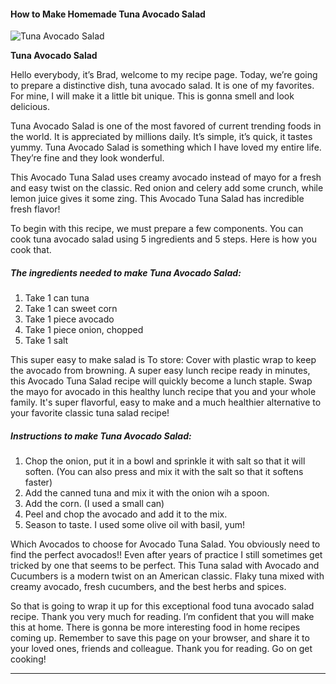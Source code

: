             

#### How to Make Homemade Tuna Avocado Salad

![Tuna Avocado Salad](https://img-global.cpcdn.com/recipes/4773197146226688/751x532cq70/tuna-avocado-salad-recipe-main-photo.jpg)

**Tuna Avocado Salad**

Hello everybody, it’s Brad, welcome to my recipe page. Today, we’re going to prepare a distinctive dish, tuna avocado salad. It is one of my favorites. For mine, I will make it a little bit unique. This is gonna smell and look delicious.

Tuna Avocado Salad is one of the most favored of current trending foods in the world. It is appreciated by millions daily. It’s simple, it’s quick, it tastes yummy. Tuna Avocado Salad is something which I have loved my entire life. They’re fine and they look wonderful.

This Avocado Tuna Salad uses creamy avocado instead of mayo for a fresh and easy twist on the classic. Red onion and celery add some crunch, while lemon juice gives it some zing. This Avocado Tuna Salad has incredible fresh flavor!

To begin with this recipe, we must prepare a few components. You can cook tuna avocado salad using 5 ingredients and 5 steps. Here is how you cook that.

##### The ingredients needed to make Tuna Avocado Salad:

1.  Take 1 can tuna
2.  Take 1 can sweet corn
3.  Take 1 piece avocado
4.  Take 1 piece onion, chopped
5.  Take 1 salt

This super easy to make salad is To store: Cover with plastic wrap to keep the avocado from browning. A super easy lunch recipe ready in minutes, this Avocado Tuna Salad recipe will quickly become a lunch staple. Swap the mayo for avocado in this healthy lunch recipe that you and your whole family. It's super flavorful, easy to make and a much healthier alternative to your favorite classic tuna salad recipe!

##### Instructions to make Tuna Avocado Salad:

1.  Chop the onion, put it in a bowl and sprinkle it with salt so that it will soften. (You can also press and mix it with the salt so that it softens faster)
2.  Add the canned tuna and mix it with the onion wih a spoon.
3.  Add the corn. (I used a small can)
4.  Peel and chop the avocado and add it to the mix.
5.  Season to taste. I used some olive oil with basil, yum!

Which Avocados to choose for Avocado Tuna Salad. You obviously need to find the perfect avocados!! Even after years of practice I still sometimes get tricked by one that seems to be perfect. This Tuna salad with Avocado and Cucumbers is a modern twist on an American classic. Flaky tuna mixed with creamy avocado, fresh cucumbers, and the best herbs and spices.

So that is going to wrap it up for this exceptional food tuna avocado salad recipe. Thank you very much for reading. I’m confident that you will make this at home. There is gonna be more interesting food in home recipes coming up. Remember to save this page on your browser, and share it to your loved ones, friends and colleague. Thank you for reading. Go on get cooking!

* * *